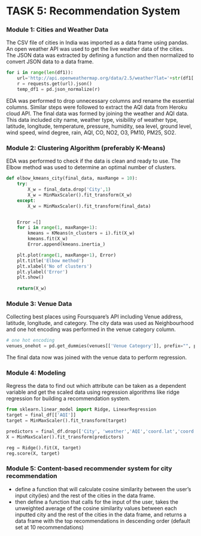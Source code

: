 # TASK 5: Recommendation System

### Module 1: Cities and Weather Data

The CSV file of cities in India was imported as a data frame using pandas. An open weather API was used to get the live weather data of the cities. The JSON data was extracted by defining a function and then normalized to convert JSON data to a data frame. 
```python
for i in range(len(df1)):
    url='http://api.openweathermap.org/data/2.5/weather?lat='+str(df1['Latitude'][i])+'&lon='+str(df1['Longitude'][i])+'&appid=7f9de45d1cc7764baf0aea8a915a7ff2'
    r = requests.get(url).json()
    temp_df1 = pd.json_normalize(r)
```
EDA was performed to drop unnecessary columns and rename the essential columns. Similar steps were followed to extract the AQI data from Heroku cloud API. The final data was formed by joining the weather and AQI data. This data included city name, weather type, visibility of weather type, latitude, longitude, temperature, pressure, humidity, sea level, ground level, wind speed, wind degree, rain, AQI, CO, NO2, O3, PM10, PM25, SO2. 

### Module 2: Clustering Algorithm (preferably K-Means)

EDA was performed to check if the data is clean and ready to use. The Elbow method was used to determine an optimal number of clusters.
```python
def elbow_kmeans_city(final_data, maxRange = 10):
    try:
        X_w = final_data.drop('City',1)
        X_w = MinMaxScaler().fit_transform(X_w)
    except:
        X_w = MinMaxScaler().fit_transform(final_data)


    Error =[]
    for i in range(1, maxRange+1):
        kmeans = KMeans(n_clusters = i).fit(X_w)
        kmeans.fit(X_w)
        Error.append(kmeans.inertia_)

    plt.plot(range(1, maxRange+1), Error)
    plt.title('Elbow method')
    plt.xlabel('No of clusters')
    plt.ylabel('Error')
    plt.show()
    
    return(X_w)
```

### Module 3: Venue Data 

Collecting best places using Foursquare’s API including Venue address, latitude, longitude, and category. The city data was used as Neighbourhood and one hot encoding was performed in the venue category column. 
```python
# one hot encoding
venues_onehot = pd.get_dummies(venues[['Venue Category']], prefix="", prefix_sep="")
```
The final data now was joined with the venue data to perform regression.

### Module 4: Modeling

Regress the data to find out which attribute can be taken as a dependent variable and get the scaled data using regression algorithms like ridge regression for building a recommendation system.
```python
from sklearn.linear_model import Ridge, LinearRegression
target = final_df[['AQI']]
target = MinMaxScaler().fit_transform(target)

predictors = final_df.drop(['City', 'weather','AQI','coord.lat','coord.lon'], axis=1)
X = MinMaxScaler().fit_transform(predictors)

reg = Ridge().fit(X, target)
reg.score(X, target)
```

### Module 5: Content-based recommender system for city recommendation

* define a function that will calculate cosine similarity between the user’s input city(ies) and the rest of the cities in the data frame.
* then define a function that calls for the input of the user, takes the unweighted average of the cosine similarity values between each inputted city and the rest of the cities in the data frame, and returns a data frame with the top recommendations in descending order (default set at 10 recommendations)
